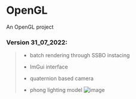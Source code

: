 # OpenGL

An OpenGL project


### Version 31_07_2022:
> - batch rendering through SSBO instacing
>
> - ImGui interface
>
> - quaternion based camera 
>
> - phong lighting model
![image](https://user-images.githubusercontent.com/85715786/182011166-697df514-12c1-4190-92c3-17b55e99d2bb.png)
